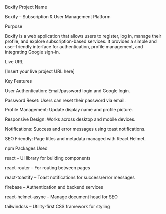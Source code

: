 Boxify
Project Name

Boxify – Subscription & User Management Platform

Purpose

Boxify is a web application that allows users to register, log in, manage their profile, and explore subscription-based services. It provides a simple and user-friendly interface for authentication, profile management, and integrating Google sign-in.

Live URL

[Insert your live project URL here]

Key Features

User Authentication: Email/password login and Google login.

Password Reset: Users can reset their password via email.

Profile Management: Update display name and profile picture.

Responsive Design: Works across desktop and mobile devices.

Notifications: Success and error messages using toast notifications.

SEO Friendly: Page titles and metadata managed with React Helmet.

npm Packages Used

react – UI library for building components

react-router – For routing between pages

react-toastify – Toast notifications for success/error messages

firebase – Authentication and backend services

react-helmet-async – Manage document head for SEO

tailwindcss – Utility-first CSS framework for styling